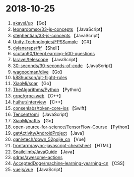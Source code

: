 # 2018-10-25

1. [akavel/up](https://github.com/akavel/up) 【Go】
2. [leonardomso/33-js-concepts](https://github.com/leonardomso/33-js-concepts) 【JavaScript】
3. [stephentian/33-js-concepts](https://github.com/stephentian/33-js-concepts) 【JavaScript】
4. [Unity-Technologies/FPSSample](https://github.com/Unity-Technologies/FPSSample) 【C#】
5. [dylanaraps/fff](https://github.com/dylanaraps/fff) 【Shell】
6. [scutan90/DeepLearning-500-questions](https://github.com/scutan90/DeepLearning-500-questions) 
7. [laravel/telescope](https://github.com/laravel/telescope) 【JavaScript】
8. [30-seconds/30-seconds-of-code](https://github.com/30-seconds/30-seconds-of-code) 【JavaScript】
9. [wagoodman/dive](https://github.com/wagoodman/dive) 【Go】
10. [k88hudson/git-flight-rules](https://github.com/k88hudson/git-flight-rules) 
11. [XiaoMi/soar](https://github.com/XiaoMi/soar) 【Go】
12. [TheAlgorithms/Python](https://github.com/TheAlgorithms/Python) 【Python】
13. [grpc/grpc-web](https://github.com/grpc/grpc-web) 【C++】
14. [huihut/interview](https://github.com/huihut/interview) 【C++】
15. [consenlabs/token-core-ios](https://github.com/consenlabs/token-core-ios) 【Swift】
16. [Tencent/omi](https://github.com/Tencent/omi) 【JavaScript】
17. [XiaoMi/naftis](https://github.com/XiaoMi/naftis) 【Go】
18. [open-source-for-science/TensorFlow-Course](https://github.com/open-source-for-science/TensorFlow-Course) 【Python】
19. [getActivity/AndroidProject](https://github.com/getActivity/AndroidProject) 【Java】
20. [ganlvtech/down_52pojie_cn](https://github.com/ganlvtech/down_52pojie_cn) 【Vue】
21. [frontarm/async-javascript-cheatsheet](https://github.com/frontarm/async-javascript-cheatsheet) 【HTML】
22. [Snailclimb/JavaGuide](https://github.com/Snailclimb/JavaGuide) 【Java】
23. [sdras/awesome-actions](https://github.com/sdras/awesome-actions) 
24. [AcceptedDoge/machine-learning-yearning-cn](https://github.com/AcceptedDoge/machine-learning-yearning-cn) 【CSS】
25. [vuejs/vue](https://github.com/vuejs/vue) 【JavaScript】
